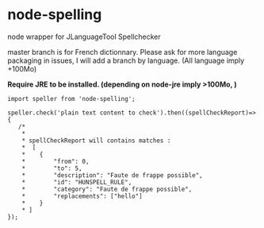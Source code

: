 # node-spelling
node wrapper for JLanguageTool Spellchecker

master branch is for French dictionnary. Please ask for more language packaging in issues, I will add a branch by language.
(All language imply +100Mo)

**Require JRE to be installed. (depending on node-jre imply >100Mo, )**

~~~
import speller from 'node-spelling';

speller.check('plain text content to check').then((spellCheckReport)=>{
   /*
    *
    * spellCheckReport will contains matches : 
    *  [
    *    {
    *        "from": 0,
    *        "to": 5,
    *        "description": "Faute de frappe possible",
    *        "id": "HUNSPELL_RULE",
    *        "category": "Faute de frappe possible",
    *        "replacements": ["hello"]
    *    }
    * ]
});
~~~
